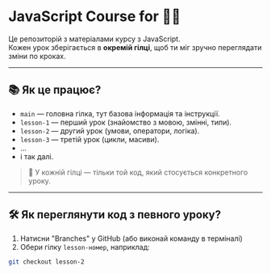 # JavaScript Course for 👨‍💻

Це репозиторій з матеріалами курсу з JavaScript.  
Кожен урок зберігається в **окремій гілці**, щоб ти міг зручно переглядати зміни по кроках.

---

## 📚 Як це працює?

- `main` — головна гілка, тут базова інформація та інструкції.
- `lesson-1` — перший урок (знайомство з мовою, змінні, типи).
- `lesson-2` — другий урок (умови, оператори, логіка).
- `lesson-3` — третій урок (цикли, масиви).
- ...
- і так далі.

> 📌 У кожній гілці — тільки той код, який стосується конкретного уроку.

---

## 🛠 Як переглянути код з певного уроку?

1. Натисни "Branches" у GitHub (або виконай команду в терміналі)
2. Обери гілку `lesson-номер`, наприклад:

```bash
git checkout lesson-2
